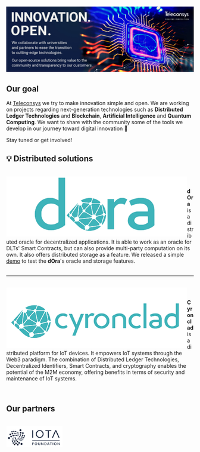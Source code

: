 ![banner](../images/banner.jpg) 
<br>

## Our goal

At [Teleconsys](https://www.teleconsys.it/) we try to make innovation simple and open. We are working on projects regarding next-generation technologies such as **Distributed Ledger Technologies** and **Blockchain**, **Artificial Intelligence** and **Quantum Computing**. We want to share with the community some of the tools we develop in our journey toward digital innovation :rocket:

Stay tuned or get involved!
<br>

:bulb: Distributed solutions 
---
<br>
<img align="left" src="https://raw.githubusercontent.com/teleconsys/.github/main/images/dora_logo_small.png"> 
<br>

**dOra** is a distributed oracle for decentralized applications. It is able to work as an oracle for DLTs' Smart Contracts, but can also provide multi-party computation on its own. It also offers distributed storage as a feature. We released a simple [demo](https://github.com/teleconsys/dora-storage-demo)</a> to test the **dOra**'s oracle and storage features.  
<br>

___

<br>
<img align="left" src="https://raw.githubusercontent.com/teleconsys/.github/main/images/cyronclad_logo_small.png">
<br>

**Cyronclad** is a distributed platform for IoT devices. It empowers IoT systems through the Web3 paradigm. The combination of Distributed Ledger Technologies, Decentralized Identifiers, Smart Contracts, and cryptography enables the potential of the M2M economy, offering benefits in terms of security and maintenance of IoT systems.
<br>

<br>

## Our partners

<br>
<a href="https://www.iota.org/" id="iota_f"><img src="https://raw.githubusercontent.com/teleconsys/.github/main/images/iota_found.png" width=30% height=30% style="float:left"></a>
